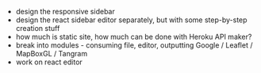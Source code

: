 - design the responsive sidebar
- design the react sidebar editor separately, but with some step-by-step creation stuff
- how much is static site, how much can be done with Heroku API maker?
- break into modules - consuming file, editor, outputting Google / Leaflet / MapBoxGL / Tangram
- work on react editor
